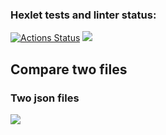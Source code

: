 ### Hexlet tests and linter status:
[![Actions Status](https://github.com/jeka34volg/php-project-48/actions/workflows/hexlet-check.yml/badge.svg)](https://github.com/jeka34volg/php-project-48/actions)
<a href="https://codeclimate.com/github/jeka34volg/php-project-48/maintainability"><img src="https://api.codeclimate.com/v1/badges/a4ea7cc2bbd3da70fef7/maintainability" /></a>

## Compare two files
### Two json files
<a href="https://asciinema.org/a/616139" target="_blank"><img src="https://asciinema.org/a/616139.svg" /></a>
